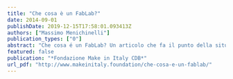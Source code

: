 ```yaml
---
title: "Che cosa è un FabLab?"
date: 2014-09-01
publishDate: 2019-12-15T17:58:01.093413Z
authors: ["Massimo Menichinelli"]
publication_types: ["0"]
abstract: "Che cosa é un FabLab? Un articolo che fa il punto della situazione."
featured: false
publication: "*Fondazione Make in Italy CDB*"
url_pdf: "http://www.makeinitaly.foundation/che-cosa-e-un-fablab/"
---
```


